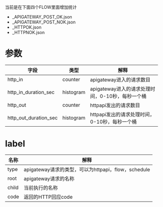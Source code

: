 当前是在下面四个FLOW里面增加统计
* _APIGATEWAY_POST_OK.json
* _APIGATEWAY_POST_NOK.json
* _HTTPOK.json
* _HTTPNOK.json

# 参数
| 字段           | 类型|解释  |
| ------------- | -----|----- |
|http_in|counter|apigateway进入的请求数目|
|http_in_duration_sec|histogram|apigateway进入的请求处理时间，0-10秒，每秒一个桶|
|http_out|counter|httpapi发出的请求数目|
|http_out_duration_sec|histogram|httpapi发出的请求处理时间，0-10秒，每秒一个桶|
# label
| 名称           | 解释  |
| ------------- | ----- |
|type|apigateway请求的类型，可以为httpapi，flow，schedule|
|root|apigateway请求的名称|
|child|当前执行的名称|
|code|返回的HTTP回应code|
